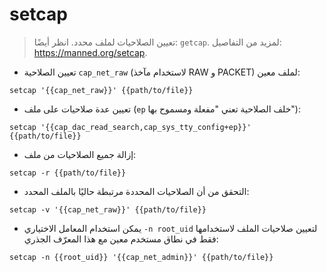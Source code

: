 # setcap

> تعيين الصلاحيات لملف محدد.
> انظر أيضًا: `getcap`.
> لمزيد من التفاصيل: <https://manned.org/setcap>.

- تعيين الصلاحية `cap_net_raw` (لاستخدام مآخذ RAW و PACKET) لملف معين:

`setcap '{{cap_net_raw}}' {{path/to/file}}`

- تعيين عدة صلاحيات على ملف (`ep` خلف الصلاحية تعني "مفعلة ومسموح بها"):

`setcap '{{cap_dac_read_search,cap_sys_tty_config+ep}}' {{path/to/file}}`

- إزالة جميع الصلاحيات من ملف:

`setcap -r {{path/to/file}}`

- التحقق من أن الصلاحيات المحددة مرتبطة حاليًا بالملف المحدد:

`setcap -v '{{cap_net_raw}}' {{path/to/file}}`

- يمكن استخدام المعامل الاختياري `-n root_uid` لتعيين صلاحيات الملف لاستخدامها فقط في نطاق مستخدم معين مع هذا المعرّف الجذري:

`setcap -n {{root_uid}} '{{cap_net_admin}}' {{path/to/file}}`
